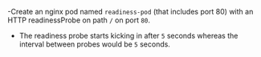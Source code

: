 -Create an nginx pod named `readiness-pod` (that includes port 80) with an HTTP readinessProbe on path `/` on port `80`. 
- The readiness probe starts kicking in after `5` seconds whereas the interval between probes would be `5` seconds.
